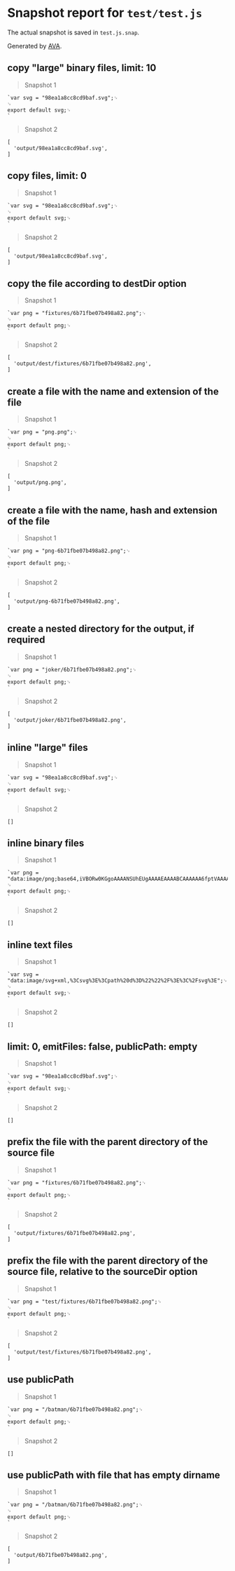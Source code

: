 # Snapshot report for `test/test.js`

The actual snapshot is saved in `test.js.snap`.

Generated by [AVA](https://ava.li).

## copy "large" binary files, limit: 10

> Snapshot 1

    `var svg = "98ea1a8cc8cd9baf.svg";␊
    ␊
    export default svg;␊
    `

> Snapshot 2

    [
      'output/98ea1a8cc8cd9baf.svg',
    ]

## copy files, limit: 0

> Snapshot 1

    `var svg = "98ea1a8cc8cd9baf.svg";␊
    ␊
    export default svg;␊
    `

> Snapshot 2

    [
      'output/98ea1a8cc8cd9baf.svg',
    ]

## copy the file according to destDir option

> Snapshot 1

    `var png = "fixtures/6b71fbe07b498a82.png";␊
    ␊
    export default png;␊
    `

> Snapshot 2

    [
      'output/dest/fixtures/6b71fbe07b498a82.png',
    ]

## create a file with the name and extension of the file

> Snapshot 1

    `var png = "png.png";␊
    ␊
    export default png;␊
    `

> Snapshot 2

    [
      'output/png.png',
    ]

## create a file with the name, hash and extension of the file

> Snapshot 1

    `var png = "png-6b71fbe07b498a82.png";␊
    ␊
    export default png;␊
    `

> Snapshot 2

    [
      'output/png-6b71fbe07b498a82.png',
    ]

## create a nested directory for the output, if required

> Snapshot 1

    `var png = "joker/6b71fbe07b498a82.png";␊
    ␊
    export default png;␊
    `

> Snapshot 2

    [
      'output/joker/6b71fbe07b498a82.png',
    ]

## inline "large" files

> Snapshot 1

    `var svg = "98ea1a8cc8cd9baf.svg";␊
    ␊
    export default svg;␊
    `

> Snapshot 2

    []

## inline binary files

> Snapshot 1

    `var png = "data:image/png;base64,iVBORw0KGgoAAAANSUhEUgAAAAEAAAABCAAAAAA6fptVAAAACklEQVR4nGP6DwABBQECz6AuzQAAAABJRU5ErkJggg==";␊
    ␊
    export default png;␊
    `

> Snapshot 2

    []

## inline text files

> Snapshot 1

    `var svg = "data:image/svg+xml,%3Csvg%3E%3Cpath%20d%3D%22%22%2F%3E%3C%2Fsvg%3E";␊
    ␊
    export default svg;␊
    `

> Snapshot 2

    []

## limit: 0, emitFiles: false, publicPath: empty

> Snapshot 1

    `var svg = "98ea1a8cc8cd9baf.svg";␊
    ␊
    export default svg;␊
    `

> Snapshot 2

    []

## prefix the file with the parent directory of the source file

> Snapshot 1

    `var png = "fixtures/6b71fbe07b498a82.png";␊
    ␊
    export default png;␊
    `

> Snapshot 2

    [
      'output/fixtures/6b71fbe07b498a82.png',
    ]

## prefix the file with the parent directory of the source file, relative to the sourceDir option

> Snapshot 1

    `var png = "test/fixtures/6b71fbe07b498a82.png";␊
    ␊
    export default png;␊
    `

> Snapshot 2

    [
      'output/test/fixtures/6b71fbe07b498a82.png',
    ]

## use publicPath

> Snapshot 1

    `var png = "/batman/6b71fbe07b498a82.png";␊
    ␊
    export default png;␊
    `

> Snapshot 2

    []

## use publicPath with file that has empty dirname

> Snapshot 1

    `var png = "/batman/6b71fbe07b498a82.png";␊
    ␊
    export default png;␊
    `

> Snapshot 2

    [
      'output/6b71fbe07b498a82.png',
    ]
